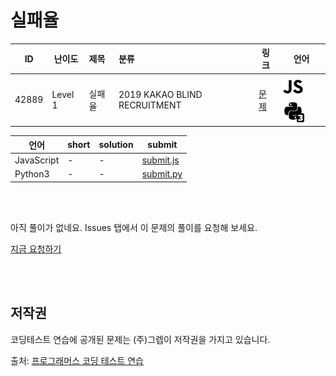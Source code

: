 # 실패율

| ID | 난이도 | 제목 | 분류 | 링크 | 언어 |
| -- | ---- | :-- | :-- | --- | --- |
| 42889 | Level 1 | 실패율 | 2019 KAKAO BLIND RECRUITMENT | [문제](https://programmers.co.kr/learn/courses/30/lessons/42889) | [![javascript](/assets/javascript.svg)](submit.js) [![python3](/assets/python3.svg)](submit.py) |

| 언어 | short | solution | submit |
| --- | ----- | -------- | ------ |
| JavaScript | - | - | [submit.js](submit.js) |
| Python3 | - | - | [submit.py](submit.py) |

<br>
<br>

아직 풀이가 없네요. Issues 탭에서 이 문제의 풀이를 요청해 보세요.

[지금 요청하기](https://github.com/yuneg11/Programmers-Solutions/issues/new?body=%2242889%3A+%EC%8B%A4%ED%8C%A8%EC%9C%A8%22+%EB%AC%B8%EC%A0%9C%EC%97%90+%EB%8C%80%ED%95%9C+%ED%92%80%EC%9D%B4%EB%A5%BC+%EC%9E%91%EC%84%B1%ED%95%B4+%EC%A3%BC%EC%84%B8%EC%9A%94%21%0A%ED%8A%B9%ED%9E%88+%EB%8B%A4%EC%9D%8C+%EB%82%B4%EC%9A%A9%EC%97%90+%EB%8C%80%ED%95%B4+%EC%84%A4%EB%AA%85%ED%95%B4+%EC%A3%BC%EC%84%B8%EC%9A%94.%0A+-+&title=%5B%ED%92%80%EC%9D%B4%EC%9A%94%EC%B2%AD%5D+42889+-+%EC%8B%A4%ED%8C%A8%EC%9C%A8&labels=Request)

<br>
<br>

## 저작권

코딩테스트 연습에 공개된 문제는 (주)그렙이 저작권을 가지고 있습니다.

출처: [프로그래머스 코딩 테스트 연습](https://programmers.co.kr/learn/challenges)
